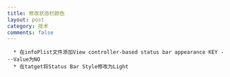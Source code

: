 ```yaml
---
title: 修改状态栏颜色
layout: post
category: 技术
comments: false
---
```


      * 在infoPlist文件添加View controller-based status bar appearance KEY ---Value为NO
      * 在tatget将Status Bar Style修改为Light

